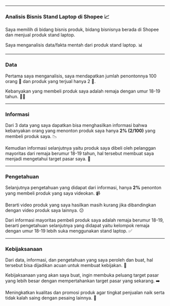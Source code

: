 
---

### **Analisis Bisnis Stand Laptop di Shopee** 📈

Saya memilih di bidang bisnis produk, bidang bisnisnya berada di Shopee dan menjual produk stand laptop.

Saya menganalisis data/fakta mentah dari produk stand laptop. 📊

---

### **Data**

Pertama saya menganalisis, saya mendapatkan jumlah penontonnya 100 orang 👀 dan produk yang terjual hanya 2 💸.

Kebanyakan yang membeli produk saya adalah remaja dengan umur 18-19 tahun. 🧑‍🎓

---

### **Informasi**

Dari 3 data yang saya dapatkan bisa menghasilkan informasi bahwa kebanyakan orang yang menonton produk saya hanya **2% (2/100)** yang membeli produk saya. 📉

Kemudian informasi selanjutnya yaitu produk saya dibeli oleh pelanggan mayoritas dari remaja berumur 18-19 tahun, hal tersebut membuat saya menjadi mengetahui target pasar saya. 🎯

---

### **Pengetahuan**

Selanjutnya pengetahuan yang didapat dari informasi, hanya **2%** penonton yang membeli produk yang saya videokan. 📹

Berarti video produk yang saya hasilkan masih kurang jika dibandingkan dengan video produk saya lainnya. 😕

Dari informasi mayoritas pembeli produk saya adalah remaja berumur 18-19, berarti pengetahuan selanjutnya yang didapat yaitu kelompok remaja dengan umur 18-19 lebih suka menggunakan stand laptop. ✅

---

### **Kebijaksanaan**

Dari data, informasi, dan pengetahuan yang saya peroleh dan buat, hal tersebut bisa dijadikan acuan untuk membuat kebijakan. 📝

Kebijaksanaan yang akan saya buat, ingin membuka peluang target pasar yang lebih besar dengan mempertahankan target pasar yang sekarang. ➡️

Meningkatkan kualitas dan promosi produk agar tingkat penjualan naik serta tidak kalah saing dengan pesaing lainnya. 🚀

